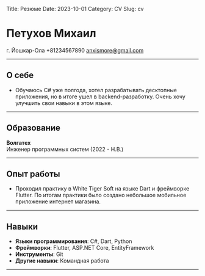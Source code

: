 Title: Резюме
Date: 2023-10-01
Category: CV
Slug: cv

# Петухов Михаил

г. Йошкар-Ола
+81234567890
anxismore@gmail.com 

---

## О себе

- Обучаюсь C# уже полгода, хотел разрабатывать десктопные приложения, но в итоге ушел в backend-разработку. Очень хочу улучшить свои навыки в этом языке.

---

## Образование

**Волгатех**  
Инженер программных систем (2022 - Н.В.)

---

## Опыт работы

- Проходил практику в White Tiger Soft на языке Dart и фреймворке Flutter. По итогам практики было создано небольшое мобильное приложение интернет магазина. 

---

## Навыки

- **Языки программирования**: C#, Dart, Python
- **Фреймворки**: Flutter, ASP.NET Core, EntityFramework
- **Инструменты**: Git
- **Другие навыки**: Командная работа

---
